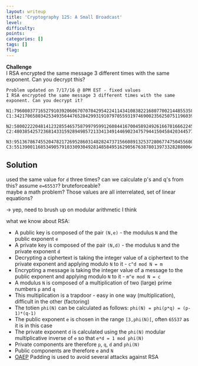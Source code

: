 ```yaml
---
layout: writeup
title: 'Cryptography 125: A Small Broadcast'
level:
difficulty:
points:
categories: []
tags: []
flag:
---
```

**Challenge**   
I RSA encrypted the same message 3 different times with the same
exponent. Can you decrypt this?

    Problem updated on 7/17/16 @ 8PM EST - fixed values
    I RSA encrypted the same message 3 different times with the same exponent. Can you decrypt it?
    
    N1:79608037716527910392060670707842954224114341083822168077002144855358998405023007345791355970838437273653492726857398313047195654933011803740498167538754807659255275632647165202835846338059572102420992692073303341392512490988413552501419357400503232190597741120726276250753866130679586474440949586692852365179
    C1:34217065803425349356447652842993191079705593197469002356250751196039765990549766822180265723173964726087016890980051189787233837925650902081362222218365748633591895514369317316450142279676583079298758397507023942377316646300547978234729578678310028626408502085957725408232168284955403531891866121828640919987
    
    N2:58002222048141232855465758799795991260844167004589249261667816662245991955274977287082142794911572989261856156040536668553365838145271642812811609687362700843661481653274617983708937827484947856793885821586285570844274545385852401777678956217807768608457322329935290042362221502367207511491516411517438589637
    C2:48038542572368143315928949857213341349144690234757944150458420344577988496364306227393161112939226347074838727793761695978722074486902525121712796142366962172291716190060386128524977245133260307337691820789978610313893799675837391244062170879810270336080741790927340336486568319993335039457684586195656124176
    
    N3:95136786745520478217269528603148282473715660891325372806774750455600642337159386952455144391867750492077191823630711097423473530235172124790951314315271310542765846789908387211336846556241994561268538528319743374290789112373774893547676601690882211706889553455962720218486395519200617695951617114702861810811
    C3:55139001168534905791033093049281485849516290567638780139733282880064346293967470884523842813679361232423330290836063248352131025995684341143337417237119663347561882637003640064860966432102780676449991773140407055863369179692136108534952624411669691799286623699981636439331427079183234388844722074263884842748

## Solution

used the same value for `d` three times? can we calculate p's and q's
from this? assume `e=65537`? bruteforceable?  
maybe a math problem? Those values are all interrelated, set of linear
equations?

-> yep, need to brush up on modular arithmetic I think

what we know about RSA:

* A public key is composed of the pair `(N,e)` - the modulus `N` and the
  public exponent `e`
* A private key is composed of the pair `(N,d)` - the modulus `N` and
  the private exponent `d`
* Decrypting a ciphertext is taking the integer value of a ciphertext to
  the private exponent and applying modulo `N` to it - `c^d mod N = m`
* Encrypting a message is taking the integer value of a message to the
  public exponent and applying modulo `N` to it - `m^e mod N = c`
* A modulus `N` is composed of a multiplication of two (large) prime
  numbers `p` and `q`
* This multiplication is a trapdoor - easy in one way (multiplication),
  difficult in the other (factoring)
* The totien `phi(N)` can be calculated as follows: `phi(N) = phi(p*q) =
  (p-1)*(q-1)`
* The public exponent `e` is chosen in the range `[3,phi(N)[`, often
  `65537` as it is in this case
* The private exponent `d` is calculated using the `phi(N)` modular
  multiplicative inverse of `e` so that `e*d = 1 mod phi(N)`
* Private components are therefore `p`, `q`, `d` and `phi(N)`
* Public components are therefore `e` and `N`
* [OAEP][1] Padding is used to avoid several attacks against RSA



[1]: http://en.wikipedia.org/wiki/Optimal_asymmetric_encryption_padding
